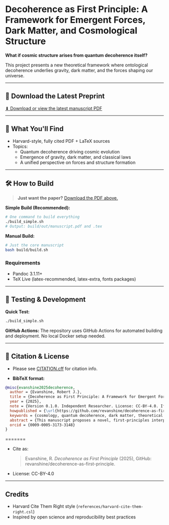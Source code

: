 # Decoherence as First Principle: A Framework for Emergent Forces, Dark Matter, and Cosmological Structure

**What if cosmic structure arises from quantum decoherence itself?**

This project presents a new theoretical framework where ontological decoherence underlies gravity, dark matter, and the forces shaping our universe.

---

## 📄 Download the Latest Preprint

[⬇ Download or view the latest manuscript PDF](https://github.com/revanshine/decoherence-as-first-principle/releases/download/preprint-latest/manuscript.pdf)

---

## 🚀 What You'll Find
- Harvard-style, fully cited PDF + LaTeX sources
- Topics:
  - Quantum decoherence driving cosmic evolution
  - Emergence of gravity, dark matter, and classical laws
  - A unified perspective on forces and structure formation

---

## 🛠 How to Build

> **Just want the paper?**
> [Download the PDF above.](https://github.com/revanshine/decoherence-as-first-principle/releases/download/preprint-latest/manuscript.pdf)

**Simple Build (Recommended):**
```bash
# One command to build everything
./build_simple.sh
# Output: build/out/manuscript.pdf and .tex
```

**Manual Build:**
```bash
# Just the core manuscript
bash build/build.sh
```

### Requirements
- Pandoc 3.1.11+
- TeX Live (latex-recommended, latex-extra, fonts packages)

---

## 🧪 Testing & Development

**Quick Test:**
```bash
./build_simple.sh
```

**GitHub Actions:**
The repository uses GitHub Actions for automated building and deployment. No local Docker setup needed.

---

## 📖 Citation & License

- Please see [CITATION.cff](CITATION.cff) for citation info.

- **BibTeX format:**
```bibtex
@misc{evanshine2025decoherence,
  author = {Evanshine, Robert J.},
  title = {Decoherence as First Principle: A Framework for Emergent Forces, Dark Matter, and Cosmological Structure},
  year = {2025},
  note = {Version 0.1.0. Independent Researcher. License: CC-BY-4.0. If you use this work, please cite it using the metadata below.},
  howpublished = {\url{https://github.com/revanshine/decoherence-as-first-principle}},
  keywords = {cosmology, quantum decoherence, dark matter, theoretical physics, emergent forces},
  abstract = {This manuscript proposes a novel, first-principles interpretation of cosmological evolution based on ontological quantum decoherence, offering new perspectives on the emergence of classical forces, the nature of dark matter, and cosmic structure formation.},
  orcid = {0009-0005-3173-3148}
}
```
=======
- Cite as:
    > Evanshine, R. *Decoherence as First Principle* (2025), GitHub: revanshine/decoherence-as-first-principle.

- License: CC-BY-4.0

---

## Credits

- Harvard Cite Them Right style (`references/harvard-cite-them-right.csl`)
- Inspired by open science and reproducibility best practices
